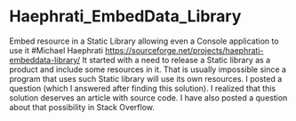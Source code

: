 # Haephrati_EmbedData_Library
Embed resource in a Static Library allowing even a Console application to use it
#Michael Haephrati
https://sourceforge.net/projects/haephrati-embeddata-library/
It started with a need to release a Static library as a product and include some resources in it. 
That is usually impossible since a program that uses such Static library will use its own resources. 
I posted a question (which I answered after finding this solution). 
I realized that this solution deserves an article with source code. 
I have also posted a question about that possibility in Stack Overflow.
